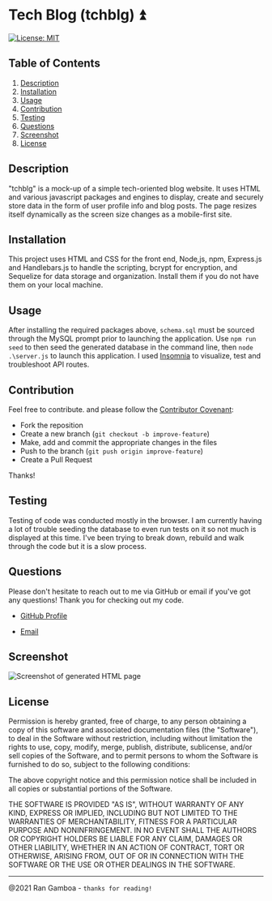 # Tech Blog (tchblg) ⏫

[![License: MIT](https://img.shields.io/badge/License-MIT-yellow.svg)](https://opensource.org/licenses/MIT)

## Table of Contents

  1. [Description](#description)
  3. [Installation](#installation)
  4. [Usage](#usage)
  5. [Contribution](#contribution)
  6. [Testing](#testing)
  7. [Questions](#questions)
  8. [Screenshot](#screenshot)
  9. [License](#license)
  
## Description

"tchblg" is a mock-up of a simple tech-oriented blog website. It uses HTML and various javascript packages and engines to display, create and securely store data in the form of user profile info and blog posts.  The page resizes itself dynamically as the screen size changes as a mobile-first site.

## Installation

This project uses HTML and CSS for the front end, Node,js, npm, Express.js and Handlebars.js to handle the scripting, bcrypt for encryption, and Sequelize for data storage and organization. Install them if you do not have them on your local machine. 

## Usage

After installing the required packages above, ``schema.sql`` must be sourced through the MySQL prompt prior to launching the application. Use ``npm run seed`` to then seed the generated database in the command line, then  ``node .\server.js`` to launch this application. I used [Insomnia](https://insomnia.rest/) to visualize, test and troubleshoot API routes.

## Contribution

Feel free to contribute. and please follow the [Contributor Covenant](http://contributor-covenant.org/version/1/3/0/):

* Fork the reposition
* Create a new branch (``git checkout -b improve-feature``)
* Make, add and commit the appropriate changes in the files
* Push to the branch (``git push origin improve-feature``)
* Create a Pull Request

Thanks!

## Testing

Testing of code was conducted mostly in the browser. I am currently having a lot of trouble seeding the database to even run tests on it so not much is displayed at this time. I've been trying to break down, rebuild and walk through the code but it is a slow process.

## Questions

Please don't hesitate to reach out to me via GitHub or email if you've got any questions! Thank you for checking out my code.

* [GitHub Profile](https://github.com/rangamboa) 

* [Email](mailto:rangamboa@gmail.com)

## Screenshot
![Screenshot of generated HTML page](./assets/screenshot.jpg)
## License

Permission is hereby granted, free of charge, to any person obtaining a copy of this software and associated documentation files (the "Software"), to deal in the Software without restriction, including without limitation the rights to use, copy, modify, merge, publish, distribute, sublicense, and/or sell copies of the Software, and to permit persons to whom the Software is furnished to do so, subject to the following conditions:

The above copyright notice and this permission notice shall be included in all copies or substantial portions of the Software.

THE SOFTWARE IS PROVIDED "AS IS", WITHOUT WARRANTY OF ANY KIND, EXPRESS OR IMPLIED, INCLUDING BUT NOT LIMITED TO THE WARRANTIES OF MERCHANTABILITY, FITNESS FOR A PARTICULAR PURPOSE AND NONINFRINGEMENT. IN NO EVENT SHALL THE AUTHORS OR COPYRIGHT HOLDERS BE LIABLE FOR ANY CLAIM, DAMAGES OR OTHER LIABILITY, WHETHER IN AN ACTION OF CONTRACT, TORT OR OTHERWISE, ARISING FROM, OUT OF OR IN CONNECTION WITH THE SOFTWARE OR THE USE OR OTHER DEALINGS IN THE SOFTWARE.

---
@2021 Ran Gamboa - ``thanks for reading!``